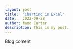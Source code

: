 ```yaml
---
layout: post
title:  "Charting in Excel"
date:   2022-09-28
author: Nano Carter
description: This is my post.
---
```


Blog content
